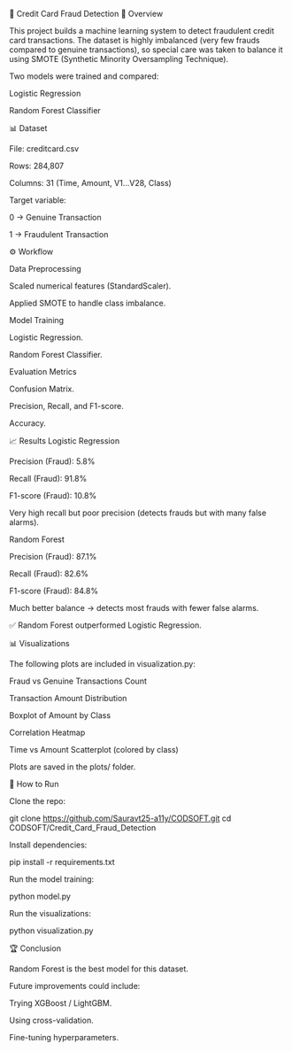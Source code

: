 🏦 Credit Card Fraud Detection
📌 Overview

This project builds a machine learning system to detect fraudulent credit card transactions.
The dataset is highly imbalanced (very few frauds compared to genuine transactions), so special care was taken to balance it using SMOTE (Synthetic Minority Oversampling Technique).

Two models were trained and compared:

Logistic Regression

Random Forest Classifier

📊 Dataset

File: creditcard.csv

Rows: 284,807

Columns: 31 (Time, Amount, V1…V28, Class)

Target variable:

0 → Genuine Transaction

1 → Fraudulent Transaction

⚙️ Workflow

Data Preprocessing

Scaled numerical features (StandardScaler).

Applied SMOTE to handle class imbalance.

Model Training

Logistic Regression.

Random Forest Classifier.

Evaluation Metrics

Confusion Matrix.

Precision, Recall, and F1-score.

Accuracy.

📈 Results
Logistic Regression

Precision (Fraud): 5.8%

Recall (Fraud): 91.8%

F1-score (Fraud): 10.8%

Very high recall but poor precision (detects frauds but with many false alarms).

Random Forest

Precision (Fraud): 87.1%

Recall (Fraud): 82.6%

F1-score (Fraud): 84.8%

Much better balance → detects most frauds with fewer false alarms.

✅ Random Forest outperformed Logistic Regression.

📊 Visualizations

The following plots are included in visualization.py:

Fraud vs Genuine Transactions Count

Transaction Amount Distribution

Boxplot of Amount by Class

Correlation Heatmap

Time vs Amount Scatterplot (colored by class)

Plots are saved in the plots/ folder.

🚀 How to Run

Clone the repo:

git clone https://github.com/Sauravt25-a11y/CODSOFT.git
cd CODSOFT/Credit_Card_Fraud_Detection


Install dependencies:

pip install -r requirements.txt


Run the model training:

python model.py


Run the visualizations:

python visualization.py

🏆 Conclusion

Random Forest is the best model for this dataset.

Future improvements could include:

Trying XGBoost / LightGBM.

Using cross-validation.

Fine-tuning hyperparameters.